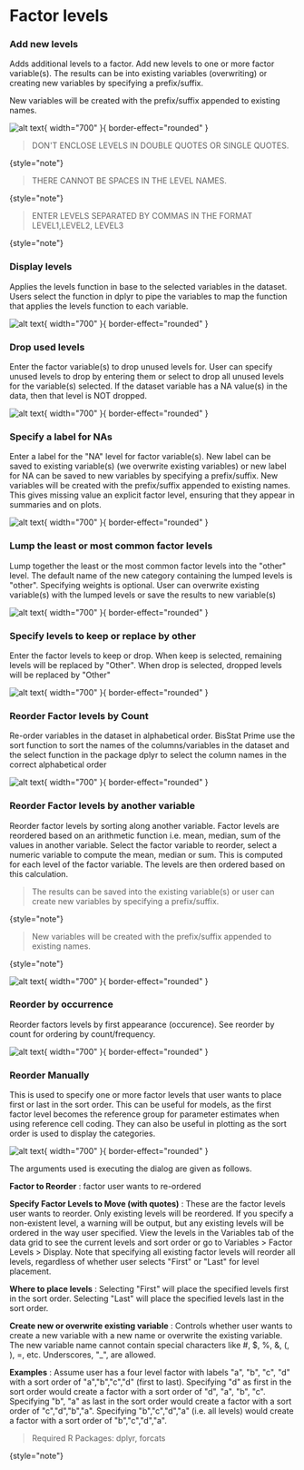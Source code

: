 # Factor levels

### Add new levels
Adds additional levels to a factor. Add new levels to one or more factor variable(s). The results can be into existing variables (overwriting) or creating new variables by specifying a prefix/suffix. 

New variables will be created with the prefix/suffix appended to existing names.

![alt text](screenshots/image74.png){ width="700" }{ border-effect="rounded" }

>DON'T ENCLOSE LEVELS IN DOUBLE QUOTES OR SINGLE QUOTES. 
>
{style="note"}

> THERE CANNOT BE SPACES IN THE LEVEL NAMES. 
>
{style="note"}

> ENTER LEVELS SEPARATED BY COMMAS IN THE FORMAT LEVEL1,LEVEL2, LEVEL3
>
{style="note"}

### Display levels
Applies the levels function in base to the selected variables in the dataset. Users select the function in dplyr to pipe the variables to map the function that applies the levels function to each variable.

![alt text](screenshots/image75.png){ width="700" }{ border-effect="rounded" }

### Drop used levels
Enter the factor variable(s) to drop unused levels for. User can specify unused levels to drop by entering them or select to drop all unused levels for the variable(s) selected. If the dataset variable has a NA value(s) in the data, then that level is NOT dropped.

![alt text](screenshots/image76.png){ width="700" }{ border-effect="rounded" }

### Specify a label for NAs
Enter a label for the "NA" level for factor variable(s). New label can be saved to existing variable(s) (we overwrite existing variables) or new label for NA can be saved to new variables by specifying a prefix/suffix. New variables will be created with the prefix/suffix appended to existing names. This gives missing value an explicit factor level, ensuring that they appear in summaries and on plots.

![alt text](screenshots/image77.png){ width="700" }{ border-effect="rounded" }

### Lump the least or most common factor levels
Lump together the least or the most common factor levels into the "other" level. The default name of the new category containing the lumped levels is "other". Specifying weights is optional. User can overwrite existing variable(s) with the lumped levels or save the results to new variable(s)

![alt text](screenshots/image78.png){ width="700" }{ border-effect="rounded" }

### Specify levels to keep or replace by other
Enter the factor levels to keep or drop. When keep is selected, remaining levels will be replaced by "Other". When drop is selected, dropped levels will be replaced by "Other"

![alt text](screenshots/image79.png){ width="700" }{ border-effect="rounded" }

### Reorder Factor levels by Count
Re-order variables in the dataset in alphabetical order. BisStat Prime use the sort function to sort the names of the columns/variables in the dataset and the select function in the package dplyr to select the column names in the correct alphabetical order

![alt text](screenshots/image80.png){ width="700" }{ border-effect="rounded" }

### Reorder Factor levels by another variable
Reorder factor levels by sorting along another variable. Factor levels are reordered based on an arithmetic function i.e. mean, median, sum of the values in another variable. Select the factor variable to reorder, select a numeric variable to compute the mean, median or sum. This is computed for each level of the factor variable. The levels are then ordered based on this calculation. 

>The results can be saved into the existing variable(s) or user can create new variables by specifying a prefix/suffix. 
>
{style="note"}

>New variables will be created with the prefix/suffix appended to existing names.
>
{style="note"}

![alt text](screenshots/image81.png){ width="700" }{ border-effect="rounded" }

### Reorder by occurrence
Reorder factors levels by first appearance (occurence). See reorder by count for ordering by count/frequency.

![alt text](screenshots/image82.png){ width="700" }{ border-effect="rounded" }

### Reorder Manually
This is used to specify one or more factor levels that user wants to place first or last in the sort order. This can be useful for models, as the first factor level becomes the reference group for parameter estimates when using reference cell coding. They can also be useful in plotting as the sort order is used to display the categories.

![alt text](screenshots/image83.png){ width="700" }{ border-effect="rounded" }

The arguments used is executing the dialog are given as follows.

__Factor to Reorder__
: factor user wants to re-ordered

__Specify Factor Levels to Move (with quotes)__
: These are the factor levels user wants to reorder. Only existing levels will be reordered. If you specify a non-existent level, a warning will be output, but any existing levels will be ordered in the way user specified. View the levels in the Variables tab of the data grid to see the current levels and sort order or go to Variables > Factor Levels > Display. Note that specifying all existing factor levels will reorder all levels, regardless of whether user selects "First" or "Last" for level placement.

__Where to place levels__
: Selecting "First" will place the specified levels first in the sort order. Selecting "Last" will place the specified levels last in the sort order.

__Create new or overwrite existing variable__
: Controls whether user wants to create a new variable with a new name or overwrite the existing variable. The new variable name cannot contain special characters like #, $, %, &, (, ), =, etc. Underscores, "_", are allowed.

__Examples__
: Assume user has a four level factor with labels "a", "b", "c", "d" with a sort order of "a","b","c","d" (first to last). Specifying "d" as first in the sort order would create a factor with a sort order of "d", "a", "b", "c". Specifying "b", "a" as last in the sort order would create a factor with a sort order of "c","d","b","a". Specifying "b","c","d","a" (i.e. all levels) would create a factor with a sort order of "b","c","d","a".

>Required R Packages: dplyr, forcats
>
{style="note"}

